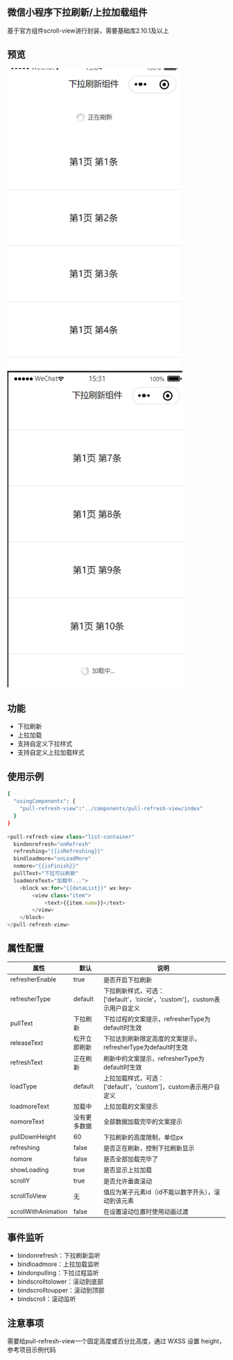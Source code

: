 ## 微信小程序下拉刷新/上拉加载组件
基于官方组件scroll-view进行封装，需要基础库2.10.1及以上

## 预览
![下拉刷新](preview/refresher.png)
![上拉加载](preview/loader.png)

## 功能

- 下拉刷新
- 上拉加载
- 支持自定义下拉样式
- 支持自定义上拉加载样式
## 使用示例

```bash
{
  "usingComponents": {
    "pull-refresh-view":"../components/pull-refresh-view/index"
  }
}
```

```javascript
<pull-refresh-view class="list-container"
  bindonrefresh="onRefresh"
  refreshing="{{isRefreshing}}"
  bindloadmore="onLoadMore"
  nomore="{{isFinish}}"
  pullText="下拉可以刷新"
  loadmoreText="加载中...">
	<block wx:for="{{dataList}}" wx:key>
		<view class="item">
			<text>{{item.name}}</text>
		</view>
	</block>
</pull-refresh-view>
```

## 属性配置
|属性| 默认 | 说明  | 
|--|--|--|
| refresherEnable | true | 是否开启下拉刷新|
| refresherType | default |下拉刷新样式，可选：[‘default'，‘circle’，'custom']，custom表示用户自定义|
| pullText | 下拉刷新 | 下拉过程的文案提示，refresherType为default时生效|
| releaseText | 松开立即刷新 | 下拉达到刷新限定高度的文案提示，refresherType为default时生效|
| refreshText | 正在刷新 | 刷新中的文案提示，refresherType为default时生效|
| loadType | default |上拉加载样式，可选：[‘default'，'custom']，custom表示用户自定义|
| loadmoreText | 加载中 |  上拉加载的文案提示|
| nomoreText | 没有更多数据 |  全部数据加载完毕的文案提示|
| pullDownHeight | 60 |  下拉刷新的高度限制，单位px |
| refreshing | false |  是否正在刷新，控制下拉刷新显示 |
| nomore | false | 是否全部加载完毕了 |
| showLoading | true | 是否显示上拉加载 |
| scrollY | true | 是否允许垂直滚动 |
| scrollToView | 无 | 值应为某子元素id（id不能以数字开头），滚动到该元素 |
| scrollWithAnimation | false | 在设置滚动位置时使用动画过渡 |

## 事件监听
- bindonrefresh：下拉刷新监听
- bindloadmore：上拉加载监听
- bindonpulling：下拉过程监听
- bindscrolltolower：滚动到底部
- bindscrolltoupper：滚动到顶部
- bindscroll：滚动监听

## 注意事项

需要给pull-refresh-view一个固定高度或百分比高度，通过 WXSS 设置 height，参考项目示例代码

